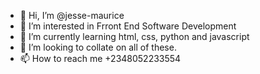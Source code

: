 - 👋 Hi, I’m @jesse-maurice
- 👀 I’m interested in Frront End Software Development
- 🌱 I’m currently learning html, css, python and javascript
- 💞️ I’m looking to collate on all of these.
- 📫 How to reach me +2348052233554

<!---D
jesse-maurice/jesse-maurice is a ✨ special ✨ repository because its `README.md` (this file) appears on your GitHub profile.
You can click the Preview link to take a look at your changes.
--->
